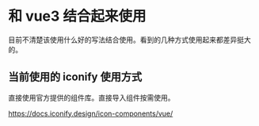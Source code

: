 # 和 vue3 结合起来使用

目前不清楚该使用什么好的写法结合使用。看到的几种方式使用起来都差异挺大的。

## 当前使用的 iconify 使用方式

直接使用官方提供的组件库。直接导入组件按需使用。

https://docs.iconify.design/icon-components/vue/
